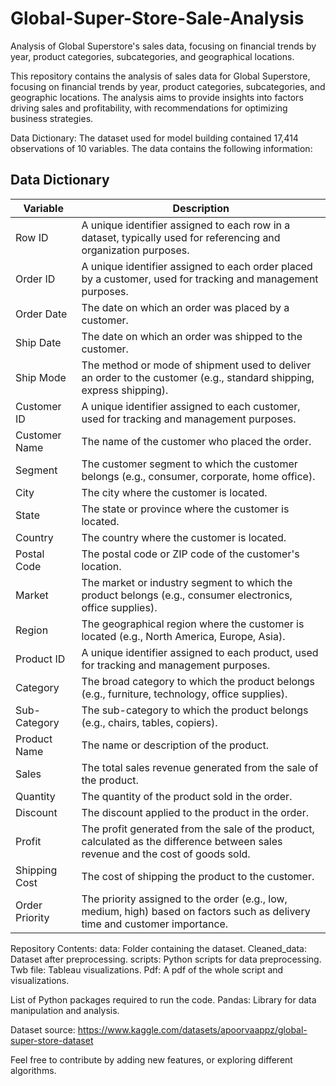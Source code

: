 # Global-Super-Store-Sale-Analysis 

Analysis of Global Superstore's sales data, focusing on financial trends by year, product categories, subcategories, and geographical locations. 

This repository contains the analysis of sales data for Global Superstore, focusing on financial trends by year, product categories, subcategories, and geographic locations. The analysis aims to provide insights into factors driving sales and profitability, with recommendations for optimizing business strategies.


Data Dictionary: The dataset used for model building contained 17,414 observations of 10 variables. The data contains the following information:

## Data Dictionary
| Variable               | Description                                                                                               |
|------------------------|-----------------------------------------------------------------------------------------------------------|
|Row ID	|A unique identifier assigned to each row in a dataset, typically used for referencing and organization purposes.|
|Order ID|	A unique identifier assigned to each order placed by a customer, used for tracking and management purposes.|
|Order Date|	The date on which an order was placed by a customer.|
|Ship Date	|The date on which an order was shipped to the customer.|
|Ship Mode	|The method or mode of shipment used to deliver an order to the customer (e.g., standard shipping, express shipping).|
|Customer ID|	A unique identifier assigned to each customer, used for tracking and management purposes.|
|Customer Name|	The name of the customer who placed the order.|
|Segment|	The customer segment to which the customer belongs (e.g., consumer, corporate, home office).|
|City|	The city where the customer is located.|
|State|	The state or province where the customer is located.|
|Country|	The country where the customer is located.|
|Postal Code|	The postal code or ZIP code of the customer's location.|
|Market	|The market or industry segment to which the product belongs (e.g., consumer electronics, office supplies).|
|Region	|The geographical region where the customer is located (e.g., North America, Europe, Asia).|
|Product ID|	A unique identifier assigned to each product, used for tracking and management purposes.|
|Category	|The broad category to which the product belongs (e.g., furniture, technology, office supplies).|
|Sub-Category|	The sub-category to which the product belongs (e.g., chairs, tables, copiers).|
|Product Name|	The name or description of the product.|
|Sales	|The total sales revenue generated from the sale of the product.|
|Quantity|	The quantity of the product sold in the order.|
|Discount	|The discount applied to the product in the order.|
|Profit|	The profit generated from the sale of the product, calculated as the difference between sales revenue and the cost of goods sold.|
|Shipping Cost	|The cost of shipping the product to the customer.|
|Order Priority	|The priority assigned to the order (e.g., low, medium, high) based on factors such as delivery time and customer importance.|


Repository Contents:
data: Folder containing the dataset.
Cleaned_data: Dataset after preprocessing.
scripts: Python scripts for data preprocessing.
Twb file: Tableau visualizations.
Pdf: A pdf of the whole script and visualizations.

List of Python packages required to run the code.
Pandas: Library for data manipulation and analysis.

Dataset source: 
https://www.kaggle.com/datasets/apoorvaappz/global-super-store-dataset

Feel free to contribute by adding new features, or exploring different algorithms.

